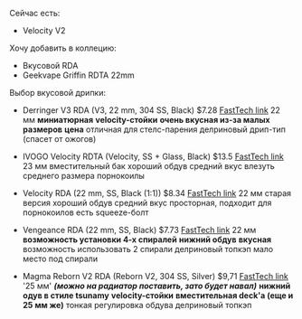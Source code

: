 Сейчас есть:
- Velocity V2

Хочу добавить в коллецию:
- Вкусовой RDA
- Geekvape Griffin RDTA 22mm

Выбор вкусовой дрипки:

- Derringer V3 RDA (V3, 22 mm, 304 SS, Black)
    $7.28
    [FastTech link](https://www.fasttech.com/products/3028/10012406/4567402)
    22 мм
    **миниатюрная**
    **velocity-стойки**
    **очень вкусная из-за малых размеров**
    **цена**
    отличная для стелс-парения
    делриновый дрип-тип (спасет от ожогов)

- IVOGO Velocity RDTA (Velocity, SS + Glass, Black)
    $13.5
    [FastTech link](https://www.fasttech.com/products/3028/10019922/4221301)
    23 мм
    вместительный бак
    хороший обдув
    средний вкус
    влезуть среднего размера порнокоилы
    
- Velocity RDA (22 mm, SS, Black (1:1))
    $8.34
    [FastTech link](https://www.fasttech.com/products/3028/10014538/2513500)
    22 мм
    старая версия
    хороший обдув
    средний вкус
    просторная, подходит для порнокоилов
    есть squeeze-болт
    
- Vengeance RDA (22 mm, SS, Black)
    $7.73
    [FastTech link](https://www.fasttech.com/products/3028/10013347/2254900)
    22 мм
    **возможность установки 4-х спиралей**
    **нижний обдув**
    **вкусная**
    возможность использовать 2 спирали
    делриновый топкэп
    мало место под спирали
    
- Magma Reborn V2 RDA (Reborn V2, 304 SS, Silver)
    $9,71
    [FastTech link](https://www.fasttech.com/products/3028/10008103/4493001)
    '25 мм'  ***(можно на радиатор поставить, зато будет навал)***
    **нижний одув в стиле tsunamy**
    **velocity-стойки**
    **вместительная deck'а (еще и 25 мм же)**
    тонкая регулировка обдува
    делриновый топкэп
    
    

